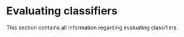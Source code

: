 # Evaluating classifiers

This section contains all information regarding evaluating classifiers.

```{tableofcontents}
```
